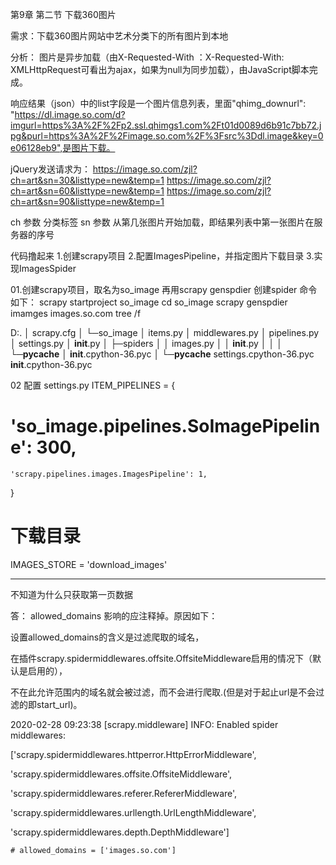 第9章 第二节 下载360图片

需求：下载360图片网站中艺术分类下的所有图片到本地

分析：
图片是异步加载（由X-Requested-With ：X-Requested-With: XMLHttpRequest可看出为ajax，如果为null为同步加载），由JavaScript脚本完成。

响应结果（json）中的list字段是一个图片信息列表，里面"qhimg_downurl": "https://dl.image.so.com/d?imgurl=https%3A%2F%2Fp2.ssl.qhimgs1.com%2Ft01d0089d6b91c7bb72.jpg&purl=https%3A%2F%2Fimage.so.com%2F%3Fsrc%3Ddl.image&key=0e06128eb9",是图片下载。

jQuery发送请求为：
https://image.so.com/zjl?ch=art&sn=30&listtype=new&temp=1
https://image.so.com/zjl?ch=art&sn=60&listtype=new&temp=1
https://image.so.com/zjl?ch=art&sn=90&listtype=new&temp=1

ch 参数 分类标签
sn 参数 从第几张图片开始加载，即结果列表中第一张图片在服务器的序号

代码撸起来
1.创建scrapy项目
2.配置ImagesPipeline，并指定图片下载目录
3.实现ImagesSpider

01.创建scrapy项目，取名为so_image 再用scrapy genspdier 创建spider
命令如下：
scrapy startproject so_image
cd so_image
scrapy genspdier imamges images.so.com
tree /f

D:.
│  scrapy.cfg
│
└─so_image
    │  items.py
    │  middlewares.py
    │  pipelines.py
    │  settings.py
    │  __init__.py
    │
    ├─spiders
    │  │  images.py
    │  │  __init__.py
    │  │
    │  └─__pycache__
    │          __init__.cpython-36.pyc
    │
    └─__pycache__
            settings.cpython-36.pyc
            __init__.cpython-36.pyc

02 配置 settings.py
ITEM_PIPELINES = {
   # 'so_image.pipelines.SoImagePipeline': 300,
    'scrapy.pipelines.images.ImagesPipeline': 1,
}
# 下载目录
IMAGES_STORE = 'download_images'

----------
不知道为什么只获取第一页数据

答： allowed_domains 影响的应注释掉。原因如下：

设置allowed_domains的含义是过滤爬取的域名，

在插件scrapy.spidermiddlewares.offsite.OffsiteMiddleware启用的情况下（默认是启用的），

不在此允许范围内的域名就会被过滤，而不会进行爬取.(但是对于起止url是不会过滤的即start_url)。

2020-02-28 09:23:38 [scrapy.middleware] INFO: Enabled spider middlewares:

['scrapy.spidermiddlewares.httperror.HttpErrorMiddleware',

'scrapy.spidermiddlewares.offsite.OffsiteMiddleware',

'scrapy.spidermiddlewares.referer.RefererMiddleware',

'scrapy.spidermiddlewares.urllength.UrlLengthMiddleware',

'scrapy.spidermiddlewares.depth.DepthMiddleware']
    
    # allowed_domains = ['images.so.com']



